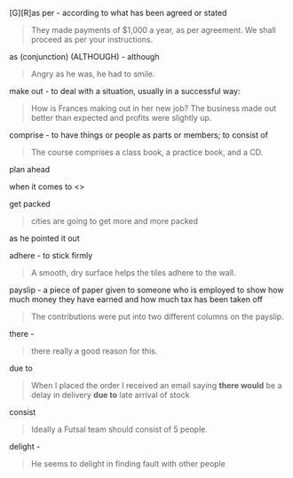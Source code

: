 [G][R]as per - according to what has been agreed or stated
> They made payments of $1,000 a year, as per agreement.
> We shall proceed as per your instructions.

as (conjunction) (ALTHOUGH) - although
> Angry as he was, he had to smile.

make out - to deal with a situation, usually in a successful way:
> How is Frances making out in her new job?
> The business made out better than expected and profits were slightly up.

comprise - to have things or people as parts or members; to consist of
> The course comprises a class book, a practice book, and a CD.

plan ahead
> 

when it comes to <<something>>

get packed
> cities are going to get more and more packed

as he pointed it out

adhere - to stick firmly
> A smooth, dry surface helps the tiles adhere to the wall.

payslip - a piece of paper given to someone who is employed to show how much money they have earned and how much tax has been taken off
> The contributions were put into two different columns on the payslip.

there - 
> there really a good reason for this.

due to
> When I placed the order I received an email saying **there would** be a delay in delivery **due to** late arrival of stock

consist
>  Ideally a Futsal team should consist of 5 people.

delight - 
> He seems to delight in finding fault with other people


